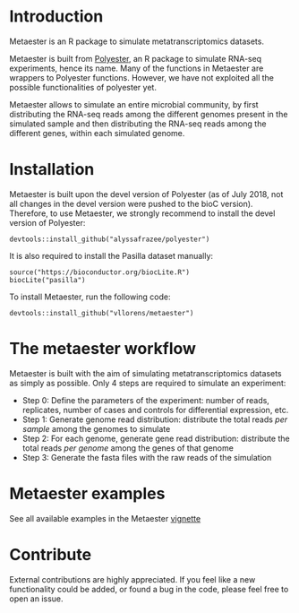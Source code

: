 # Introduction

Metaester is an R package to simulate metatranscriptomics datasets. 

Metaester is built from [Polyester](https://github.com/alyssafrazee/polyester), an R package to simulate RNA-seq experiments, hence its name. Many of the functions in Metaester are wrappers to Polyester functions. However, we have not exploited all the possible functionalities of polyester yet. 

Metaester allows to simulate an entire microbial community, by first distributing the RNA-seq reads among the different genomes present in the simulated sample and then distributing the RNA-seq reads among the different genes, within each simulated genome.


# Installation

Metaester is built upon the devel version of Polyester (as of July 2018, not all changes in the devel version were pushed to the bioC version). Therefore, to use Metaester, we strongly recommend to install the devel version of Polyester:
```{r installPolyester, eval=FALSE, echo=TRUE}
devtools::install_github("alyssafrazee/polyester")
```

It is also required to install the Pasilla dataset manually:
```{r installPasilla, eval=FALSE, echo=TRUE}
source("https://bioconductor.org/biocLite.R")
biocLite("pasilla")
```

To install Metaester, run the following code:
```{r installMetaester, eval=FALSE, echo=TRUE}
devtools::install_github("vllorens/metaester")
```

# The metaester workflow

Metaester is built with the aim of simulating metatranscriptomics datasets as simply as possible. Only 4 steps are required to simulate an experiment:

- Step 0: Define the parameters of the experiment: number of reads, replicates, number of cases and controls for differential expression, etc.
- Step 1: Generate genome read distribution: distribute the total reads *per sample* among the genomes to simulate
- Step 2: For each genome, generate gene read distribution: distribute the total reads *per genome* among the genes of that genome
- Step 3: Generate the fasta files with the raw reads of the simulation


# Metaester examples

See all available examples in the Metaester [vignette](https://github.com/vllorens/metaester/blob/master/vignettes/metaester.Rmd)

# Contribute

External contributions are highly appreciated. If you feel like a new functionality could be added, or found a bug in the code, please feel free to open an issue.
